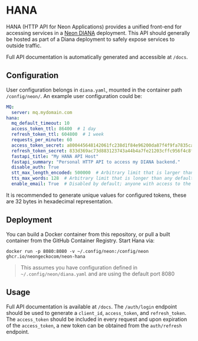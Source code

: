 # HANA
HANA (HTTP API for Neon Applications) provides a unified front-end for 
accessing services in a [Neon DIANA](https://github.com/NeonGeckoCom/neon-diana-utils) deployment. This API should generally 
be hosted as part of a Diana deployment to safely expose services to outside
traffic.

Full API documentation is automatically generated and accessible at `/docs`.

## Configuration
User configuration belongs in `diana.yaml`, mounted in the container path 
`/config/neon/`. An example user configuration could be:
```yaml
MQ:
  server: mq.mydomain.com
hana:
  mq_default_timeout: 10
  access_token_ttl: 86400  # 1 day
  refresh_token_ttl: 604800  # 1 week
  requests_per_minute: 60
  access_token_secret: a800445648142061fc238d1f84e96200da87f4f9fa7835cac90db8b4391b117b
  refresh_token_secret: 833d369ac73d883123743a44b4a7fe21203cffc956f4c8fec712e71aafa8e1aa
  fastapi_title: "My HANA API Host"
  fastapi_summary: "Personal HTTP API to access my DIANA backend."
  disable_auth: True
  stt_max_length_encoded: 500000  # Arbitrary limit that is larger than any expected voice command
  tts_max_words: 128  # Arbitrary limit that is longer than any default LLM token limit
  enable_email: True  # Disabled by default; anyone with access to the API will be able to send emails from the configured address

```
It is recommended to generate unique values for configured tokens, these are 32
bytes in hexadecimal representation.

## Deployment
You can build a Docker container from this repository, or pull a built container
from the GitHub Container Registry. Start Hana via:
```shell
docker run -p 8080:8080 -v ~/.config/neon:/config/neon ghcr.io/neongeckocom/neon-hana
```
> This assumes you have configuration defined in `~/.config/neon/diana.yaml` and
  are using the default port 8080

## Usage
Full API documentation is available at `/docs`. The `/auth/login` endpoint should
be used to generate a `client_id`, `access_token`, and `refresh_token`. The
`access_token` should be included in every request and upon expiration of the
`access_token`, a new token can be obtained from the `auth/refresh` endpoint.
